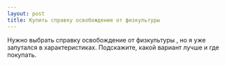 ```yaml
---
layout: post 
title: Купить справку освобождение от физкультуры 
--- 
```

Нужно выбрать справку освобождение от физкультуры , но я уже запутался в характеристиках. Подскажите, какой вариант лучше и где покупать.